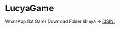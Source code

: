 # LucyaGame
WhatsApp Bot Game
Download Folder lib nya -> <a href="https://apkadmin.com/tgv5edhmrw7u/lib.zip.html"> DISINI </a>
